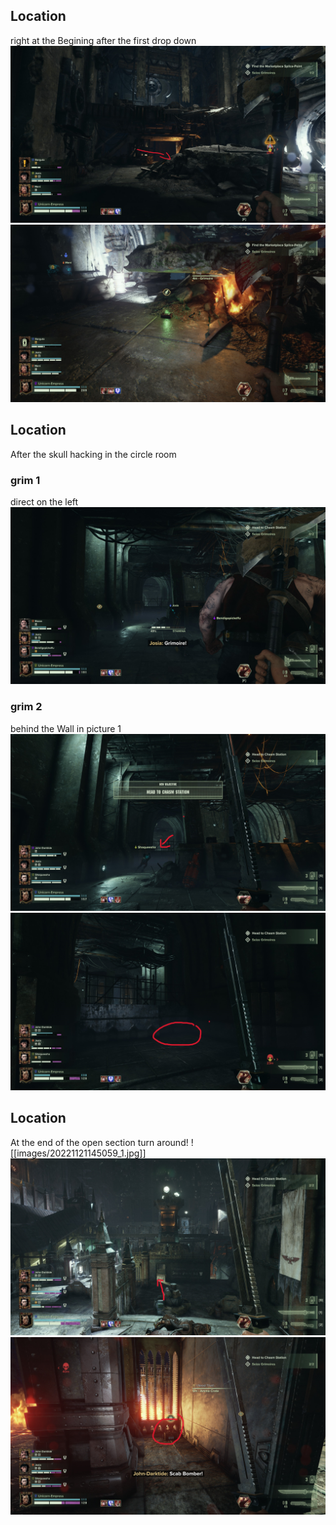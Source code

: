 ## Location
right at the Begining after the first drop down
![](images/20221121153510_1_edit.jpg)
![](images/20221121153456_1.jpg)

## Location
After the skull hacking in the circle room 
### grim 1
direct on the left
![](images/20221121210953_1.jpg)
### grim 2 
behind the Wall in picture 1
![](images/20221121144734_1_edit.jpg)
![](images/20221121144845_1_edit.jpg)

## Location
At the end of the open section turn around!
![[images/20221121145059_1.jpg]]
![](images/20221121145114_1_edit.jpg)
![](images/20221121145045_1_edit.jpg)
